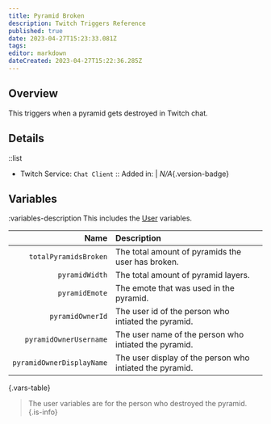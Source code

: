 ```yaml
---
title: Pyramid Broken
description: Twitch Triggers Reference
published: true
date: 2023-04-27T15:23:33.081Z
tags: 
editor: markdown
dateCreated: 2023-04-27T15:22:36.285Z
---
```


## Overview
This triggers when a pyramid gets destroyed in Twitch chat.

## Details
::list
- Twitch Service: `Chat Client`
::
Added in: | *N/A*{.version-badge}

## Variables
:variables-description
This includes the [User](/Variables/User-Variables) variables.

Name | Description
----:|:------------
`totalPyramidsBroken` | The total amount of pyramids the user has broken.
`pyramidWidth` | The total amount of pyramid layers.
`pyramidEmote` | The emote that was used in the pyramid.
`pyramidOwnerId` | The user id of the person who intiated the pyramid.
`pyramidOwnerUsername` | The user name of the person who intiated the pyramid.
`pyramidOwnerDisplayName` | The user display of the person who intiated the pyramid.
{.vars-table}

> The user variables are for the person who destroyed the pyramid.
{.is-info}